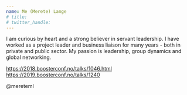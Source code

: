```yaml
---
name: Me (Merete) Lange
# title: 
# twitter_handle: 
---
```

I am curious by heart and a strong believer in servant leadership.
I have worked as a project leader and business liaison for many years - both in private and public sector.
My passion is leadership, group dynamics and global networking.

https://2018.boosterconf.no/talks/1046.html    https://2019.boosterconf.no/talks/1240 

@mereteml
